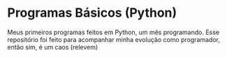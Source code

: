 # Programas Básicos (Python)
Meus primeiros programas feitos em Python, um mês programando.
Esse repositório foi feito para acompanhar minha evolução como programador, então sim, é um caos (relevem)
